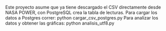 Este proyecto asume que ya tiene descargado el CSV directamente desde NASA POWER,
con PostgreSQL crea la tabla de lecturas.
Para cargar los datos a Postgres correr:
python cargar_csv_postgres.py
Para analizar los datos y obtener las gráficas:
python analisis_utf8.py
